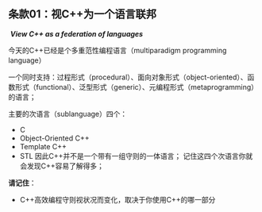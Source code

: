 ## 条款01：视C++为一个语言联邦

​					***View C++ as a federation of languages***

今天的C++已经是个多重范性编程语言（multiparadigm programming language）

一个同时支持：过程形式（procedural）、面向对象形式（object-oriented）、函数形式（functional）、泛型形式（generic）、元编程形式（metaprogramming）的语言；

主要的次语言（sublanguage）四个：

+ C
+ Object-Oriented C++
+ Template C++
+ STL
  因此C++并不是一个带有一组守则的一体语言；
  记住这四个次语言你就会发现C++容易了解得多；

**请记住**：

+ C++高效编程守则视状况而变化，取决于你使用C++的哪一部分